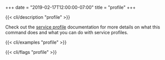 +++
date = "2019-02-17T12:00:00-07:00"
title = "profile"
+++

{{< cli/description "profile" >}}

Check out the [service profile](/2/features/service-profiles/) documentation for
more details on what this command does and what you can do with service
profiles.

{{< cli/examples "profile" >}}

{{< cli/flags "profile" >}}
